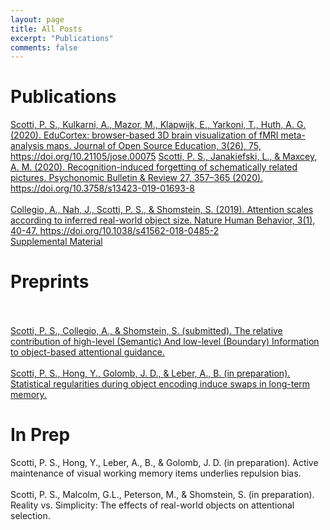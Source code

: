 ```yaml
---
layout: page
title: All Posts
excerpt: "Publications"
comments: false
---
```

# Publications
<a href="https://jose.theoj.org/papers/10.21105/jose.00075">Scotti, P. S., Kulkarni, A., Mazor, M., Klapwijk, E., Yarkoni, T., Huth, A. G. (2020). EduCortex: browser-based 3D brain visualization of fMRI meta-analysis maps. Journal of Open Source Education, 3(26), 75, https://doi.org/10.21105/jose.00075</a>
<a href="https://paulscotti.github.io/pubs/scotti_janakiefski_maxcey_2020.pdf">Scotti, P. S., Janakiefski, L., & Maxcey, A. M. (2020). Recognition-induced forgetting of schematically related pictures. Psychonomic Bulletin & Review 27, 357–365 (2020). https://doi.org/10.3758/s13423-019-01693-8</a>
<br><br>
<a href="https://paulscotti.github.io/pubs/collegio_nah_scotti_shomstein_2019.pdf">Collegio, A., Nah, J., Scotti, P. S., & Shomstein, S. (2019). Attention scales according to inferred real-world object size. Nature Human Behavior, 3(1), 40-47. https://doi.org/10.1038/s41562-018-0485-2</a>
<br> 
<a href="https://paulscotti.github.io/pubs/collegio_nah_scotti_shomstein_2019_supp.pdf">Supplemental Material</a>

# Preprints
<br><br>
<a href="https://psyarxiv.com/yxqju/">Scotti, P. S., Collegio, A., & Shomstein, S. (submitted). The relative contribution of high-level (Semantic) And low-level (Boundary) Information to object-based attentional guidance.</a>
<br><br>
<a href="https://psyarxiv.com/9pxc6/">Scotti, P. S., Hong, Y., Golomb, J. D., & Leber, A., B. (in preparation). Statistical regularities during object encoding induce swaps in long-term memory.</a>

# In Prep
Scotti, P. S., Hong, Y., Leber, A., B., & Golomb, J. D. (in preparation). Active maintenance of visual working memory items underlies repulsion bias.
<br><br>
Scotti, P. S., Malcolm, G.L., Peterson, M., & Shomstein, S. (in preparation). Reality vs. Simplicity: The effects of real-world objects on attentional selection.


